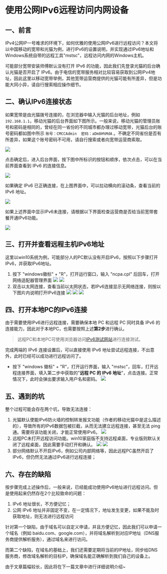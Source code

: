 # 使用公网IPv6远程访问内网设备



## 一、前言

IPv4公网IP一号难求的环境下，如何优雅的使用公网IPv6进行远程访问？本文将以中国移动的宽带和光猫为例，进行IPv6的设置说明，并实现通过IPv6地址和Windows系统自带的远程工具"mstsc"，远程访问内网的Windows主机。

可能部分宽带安装师傅默认没有打开 IPv6 的功能，因此我们先登录光猫的后台确认光猫是否开启了 IPv6。由于电信的宽带服务相对比较容易获取到公网IPv4地址，因此这里以移动宽带举例，其他宽带运营商提供的光猫可能有所差异，但是功能大同小异，请自行搜索相应操作细节。

## 二、确认IPv6连接状态

如果宽带是由光猫拨号连接的，在浏览器中输入光猫的后台地址，例如 `192.168.1.1`，移动光猫的后台界面如下图所示。一般来说，移动光猫的管理员账号和密码是相同的，曾经在同一省份的不同城市都办理过移动宽带，光猫后台的账号密码都如图中所示 `账号：CMCCAdmin  密码：aDm8H%MdA` 。不确定不同省份是否有所差异，如果这个账号密码不可用，请自行搜索或者向宽带运营商索取。

![](https://user-images.githubusercontent.com/35327600/223893633-286b2a64-fbe5-4f88-b4b1-ed7ea31af0d4.png)

点击确定后，进入后台界面，按下图中所标识的按钮和顺序，依次点击，可以在当前界面查看到 IPv6 的连接信息。

![](https://user-images.githubusercontent.com/35327600/223897533-878fed3e-07c9-4912-8679-dc645432fefb.png)

如果确定 IPv6 已正确连接，在上图界面中，可以拉动横向的滚动条，查看当前的 IPv6 地址。

![](https://user-images.githubusercontent.com/35327600/226225202-a8abe3c7-357b-4a32-83b4-2e618983d270.png)

如果上述界面中显示IPv6未连接，请根据以下界面检查运营商是否给当前宽带套餐开通IPv6功能。

![](https://user-images.githubusercontent.com/35327600/226227385-07eb44f5-9836-47d3-89ef-7237f855b369.png)


## 三、打开并查看远程主机IPv6地址

这里以win10系统为例，可能部分人的PC默认没有开启IPv6，按照以下步骤打开IPv6，并获取IPv6地址。

1. 按下 "windows徽标" + "R"，打开运行窗口，输入 "ncpa.cpl" 后回车，打开网络适配器管理界面
	![](https://user-images.githubusercontent.com/35327600/226231169-7eb0ce41-e3b9-429b-b9b2-06306351b0a5.png)
	![](https://user-images.githubusercontent.com/35327600/226231296-153119ad-ce30-4477-ac49-2e53a3a88316.png)
2. 双击以太网连接，查看当前以太网状态，若IPv6连接显示无网络连接，则按以下图片内说明打开IPv6连接
	![](https://user-images.githubusercontent.com/35327600/226232249-91264fa3-74f0-44d1-891b-64f0ba50561c.png)
	![](https://user-images.githubusercontent.com/35327600/226233016-617c197b-32e8-4d0e-bbdf-d36cac0deb69.png)
	![](https://user-images.githubusercontent.com/35327600/226234598-aa6dba1e-1b3c-4928-a1ea-5ae0794f61f0.png)

## 四、打开本地PC的IPv6连接

由于需要使用IPv6进行远程连接，需要确保本地 PC 和远程 PC 同时具备 IPv6 的连接能力，因此对于本地PC，也需要按照上述**第2步**进行确认。

> 远程PC和本地PC可使用浏览器访问[IPv6测试网站](http://ipv6.test-ipv6.com)进行连接测试。

完成两端的 IPv6 连接设置后，可以直接使用 IPv6 地址尝试远程连接，不出意外，此时已经可以成功进行远程访问了。
+ 按下 "windows 徽标" + "R"，打开运行界面，输入 "mstsc"，回车，打开远程连接界面，填入第二步中获取的"**远程 PC 的 IPv6 地址**"，点击连接。正常情况下，此时会弹出要求输入用户名和密码。
	![](https://user-images.githubusercontent.com/35327600/226236201-a851eec6-c3a7-40dd-b6f0-70f4e48889c2.png)

## 五、遇到的坑

整个过程可能会存在两个坑，导致无法连接：
1. 光猫默认使能IPv6防火墙的控制转发报文功能（作者的移动光猫中是这么描述的），导致所有的IPv6数据包被拦截，从而无法建立远程连接，甚至无法 ping 通。需要将该功能关闭，才能正常使用IPv6。
	![](https://user-images.githubusercontent.com/35327600/226237991-c5b5cadb-0837-40c6-aa1d-48d968927ce3.png)
2. 远程PC未打开远程访问功能。win10家庭版不支持远程桌面，专业版则默认关闭了远程桌面，因此需要手动打开和确认。
	![](https://user-images.githubusercontent.com/35327600/226238918-83374ecb-6640-4c8e-87bd-2153e81124ac.png)
	![](https://user-images.githubusercontent.com/35327600/226239110-a296c35e-5546-4a3d-b5cb-913901ac9121.png)
3. 部分网络默认不开启IPv6，例如公司内部网络等，因此远程PC虽然开启了IPv6，但仍然无法通过IPv6进行远程连接；

## 六、存在的缺陷

按步骤完成上述操作后，一般来说，已经能成功使用IPv6地址进行远程访问。但是使用起来仍然存在2个比较致命的问题：
1. IPv6 地址很长，不方便记忆；
2. 公网 IPv6 地址并非固定不变，在一定情况下，地址发生变更，如果不能及时获取地址，则无法进行远程访问

针对第一个缺陷，由于域名可以自定义申请，并且方便记忆，因此我们可以申请一个域名（例如 baidu.com、google.com），并将域名解析到对应IP地址（DNS服务商提供解析服务），通过域名来进行访问。

而第二个缺陷，在域名的基础上，我们还需要定期将当前的IP地址，同步给DNS服务商，修改域名解析的目标IP，确保域名能正确解析到我们自己的设备上。

由于文章篇幅较长，因此将在下一篇文章中进行详细说明介绍~

